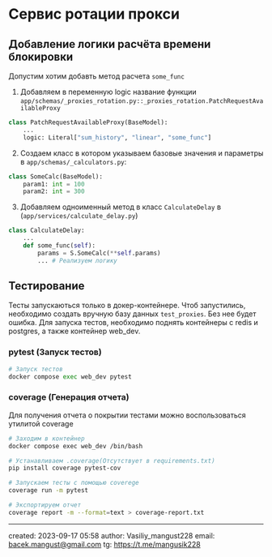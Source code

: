 # Сервис ротации прокси 

## Добавление логики расчёта времени блокировки

Допустим хотим добавть метод расчета `some_func`
1. Добавляем в переменную logic название функции
`app/schemas/_proxies_rotation.py::_proxies_rotation.PatchRequestAvailableProxy`

```python 
class PatchRequestAvailableProxy(BaseModel): 
    ... 
    logic: Literal["sum_history", "linear", "some_func"]

```

2. Создаем класс в котором указываем базовые значения и параметры в `app/schemas/_calculators.py`:

```python 
class SomeCalc(BaseModel): 
    param1: int = 100 
    param2: int = 300 
```

3. Добавляем одноименный метод в класс `CalculateDelay` в (`app/services/calculate_delay.py`)

```python 
class CalculateDelay: 
    ... 
    def some_func(self): 
        params = S.SomeCalc(**self.params)
        ... # Реализуем логику
```

## Тестирование 
Тесты запускаються только в докер-контейнере. Чтоб запустились, необходимо создать вручную базу данных `test_proxies`. Без нее будет ошибка. Для запуска тестов, необходимо поднять контейнеры с redis и postgres, а также контейнер web_dev.


### pytest (Запуск тестов)

```python 
# Запуск тестов
docker compose exec web_dev pytest 
```

### coverage (Генерация отчета)
Для получения отчета о покрытии тестами можно воспользоваться утилитой coverage
```bash
# Заходим в контейнер
docker compose exec web_dev /bin/bash 

# Устанавливаем .coverage(Отсутствует в requirements.txt)
pip install coverage pytest-cov

# Запускаем тесты с помощью coverege 
coverage run -m pytest 

# Экспортируем отчет
coverage report -m --format=text > coverage-report.txt
``` 





















---

created: 2023-09-17 05:58
author: Vasiliy_mangust228
email: <a href="mailto:bacek.mangust@gmail.com">bacek.mangust@gmail.com</a>
tg: https://t.me/mangusik228
